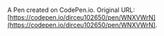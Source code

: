 # 

A Pen created on CodePen.io. Original URL: [https://codepen.io/dirceu102650/pen/WNXVWrN](https://codepen.io/dirceu102650/pen/WNXVWrN).


